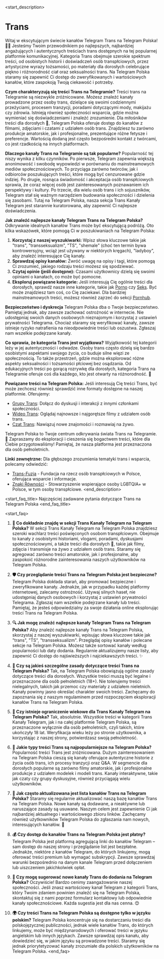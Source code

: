 <start_description>
# Trans

Witaj w ekscytującym świecie kanałów Telegram Trans na Telegram Polska! 🏳️‍⚧️ Jesteśmy Twoim przewodnikiem po najlepszych, najbardziej angażujących i autentycznych treściach trans dostępnych na tej popularnej platformie komunikacyjnej. Kategoria Trans obejmuje szerokie spektrum treści, od osobistych historii i doświadczeń osób transpłciowych, przez artystyczne wyrazy tożsamości, po materiały dla dorosłych celebrujące piękno i różnorodność ciał oraz seksualności trans. Na Telegram Polska staramy się zapewnić Ci dostęp do zweryfikowanych i wartościowych kanałów, które zaspokoją Twoją ciekawość i potrzeby.

**Czym charakteryzują się treści Trans na Telegramie?**
Treści trans na Telegramie są niezwykle zróżnicowane. Możesz znaleźć kanały prowadzone przez osoby trans, dzielące się swoimi codziennymi przeżyciami, procesem tranzycji, poradami dotyczącymi mody, makijażu czy zdrowia. Istnieją również społeczności wsparcia, gdzie można wymieniać się doświadczeniami i znaleźć zrozumienie. Dla miłośników treści dla dorosłych 🔞, Telegram Polska oferuje dostęp do kanałów z filmami, zdjęciami i czatami z udziałem osób trans. Znajdziesz tu zarówno produkcje amatorskie, jak i profesjonalne, prezentujące różne fetysze i preferencje. Wartością dodaną jest często bezpośredni kontakt z twórcami, co jest rzadkością na innych platformach.

**Dlaczego kanały Trans na Telegramie są tak popularne?**
Popularność tej niszy wynika z kilku czynników. Po pierwsze, Telegram zapewnia większą anonimowość i swobodę wypowiedzi w porównaniu do mainstreamowych mediów społecznościowych. To przyciąga zarówno twórców, jak i odbiorców poszukujących treści, które mogą być cenzurowane gdzie indziej. Po drugie, rosnąca świadomość i akceptacja osób transpłciowych sprawia, że coraz więcej osób jest zainteresowanych poznawaniem ich perspektywy i kultury. Po trzecie, dla wielu osób trans i ich sojuszników, Telegram stał się ważnym narzędziem budowania społeczności i dzielenia się zasobami. Tutaj na Telegram Polska, nasza sekcja Trans Kanały Telegram jest starannie kuratorowana, aby zapewnić Ci najlepsze doświadczenia.

**Jak znaleźć najlepsze kanały Telegram Trans na Telegram Polska?**
Odkrywanie idealnych kanałów Trans może być ekscytującą podróżą. Oto kilka wskazówek, które pomogą Ci w poszukiwaniach na Telegram Polska:
1.  **Korzystaj z naszej wyszukiwarki:** Wpisz słowa kluczowe takie jak "trans", "transseksualizm", "TS", "shemale" (choć ten termin bywa kontrowersyjny, wciąż jest używany w niektórych kręgach), "ladyboy", aby znaleźć interesujące Cię kanały.
2.  **Sprawdzaj opisy kanałów:** Zwróć uwagę na opisy i tagi, które pomogą Ci zrozumieć, jakiego rodzaju treści możesz się spodziewać.
3.  **Czytaj opinie (jeśli dostępne):** Czasami użytkownicy dzielą się swoimi opiniami o kanałach, co może być pomocne.
4.  **Eksploruj powiązane kategorie:** Jeśli interesują Cię ogólnie treści dla dorosłych, sprawdź nasze inne kategorie, takie jak [Porno](/kanaly/porno/) czy [Seks](/kanaly/seks/). Być może znajdziesz tam coś, co Cię zaciekawi. Dla bardziej mainstreamowych treści, możesz również zajrzeć do sekcji [Pornhub](/kanaly/pornhub/).

**Bezpieczeństwo i dyskrecja**
Telegram Polska dba o Twoje bezpieczeństwo. Pamiętaj jednak, aby zawsze zachować ostrożność w internecie. Nie udostępniaj swoich danych osobowych nieznajomym i korzystaj z ustawień prywatności Telegrama. Chociaż staramy się weryfikować kanały, zawsze istnieje ryzyko natrafienia na nieodpowiednie treści lub oszustwa. Zgłaszaj nam wszelkie podejrzane kanały.

**Co sprawia, że kategoria Trans jest wyjątkowa?**
Wyjątkowość tej kategorii leży w jej autentyczności i odwadze. Osoby trans często dzielą się bardzo osobistymi aspektami swojego życia, co buduje silne więzi ze społecznością. To także przestrzeń, gdzie można eksplorować różne aspekty seksualności i tożsamości płciowej bez osądzania. Od edukacyjnych treści po gorącą rozrywkę dla dorosłych, kategoria Trans na Telegramie oferuje coś dla każdego, kto jest otwarty na różnorodność. 🍑

**Powiązane treści na Telegram Polska:**
Jeśli interesują Cię treści Trans, być może zechcesz również sprawdzić inne formaty dostępne na naszej platformie. Oferujemy:
*   [Grupy Trans](/grupy/trans/): Dołącz do dyskusji i interakcji z innymi członkami społeczności.
*   [Wideo Trans](/wideo/trans/): Oglądaj najnowsze i najgorętsze filmy z udziałem osób trans.
*   [Czat Trans](/czat/trans/): Nawiązuj nowe znajomości i rozmawiaj na żywo.

Telegram Polska to Twoje centrum odkrywania świata Trans na Telegramie. 🚀 Zapraszamy do eksploracji i cieszenia się bogactwem treści, które dla Ciebie przygotowaliśmy! Pamiętaj, że nasza platforma jest przeznaczona dla osób pełnoletnich.

**Linki zewnętrzne:**
Dla głębszego zrozumienia tematyki trans i wsparcia, polecamy odwiedzić:
*   [Trans-Fuzja](https://www.transfuzja.org/) - Fundacja na rzecz osób transpłciowych w Polsce, oferująca wsparcie i informacje.
*   [Znaki Równości](https://znakirownosci.org.pl/) - Stowarzyszenie wspierające osoby LGBTQIA+ w Polsce, w tym osoby transpłciowe.
<end_description>

<start_faq_title>
Najczęściej zadawane pytania dotyczące Trans na Telegram Polska
<end_faq_title>

<start_faq>
1. **🤔 Co dokładnie znajdę w sekcji Trans Kanały Telegram na Telegram Polska?**
W sekcji Trans Kanały Telegram na Telegram Polska znajdziesz szeroki wachlarz treści poświęconych osobom transpłciowym. Obejmuje to kanały z osobistymi historiami, vlogami, poradami, dyskusjami społecznościowymi, a także treści dla dorosłych 🔞, takie jak filmy, zdjęcia i transmisje na żywo z udziałem osób trans. Staramy się agregować zarówno treści amatorskie, jak i profesjonalne, aby zaspokoić różnorodne zainteresowania naszych użytkowników na Telegram Polska.

2. **🛡️ Czy przeglądanie treści Trans na Telegram Polska jest bezpieczne?**
Telegram Polska dokłada starań, aby promować bezpieczne i zweryfikowane kanały. Jednakże, jak w przypadku każdej platformy internetowej, zalecamy ostrożność. Używaj silnych haseł, nie udostępniaj danych osobowych i korzystaj z ustawień prywatności Telegrama. Zgłaszaj nam wszelkie podejrzane kanały lub treści. Pamiętaj, że jesteś odpowiedzialny za swoje działania online eksplorując treści Trans na Telegram Polska.

3. **🔍 Jak mogę znaleźć najlepsze kanały Telegram Trans na Telegram Polska?**
Aby znaleźć najlepsze kanały Trans na Telegram Polska, skorzystaj z naszej wyszukiwarki, wpisując słowa kluczowe takie jak "trans", "TS", "transseksualizm". Przeglądaj opisy kanałów i polecane sekcje na Telegram Polska. Możesz także sortować kanały według popularności lub daty dodania. Regularnie aktualizujemy nasze listy, aby zapewnić Ci dostęp do najświeższych i najciekawszych treści. ✨

4. **📜 Czy są jakieś szczególne zasady dotyczące treści Trans na Telegram Polska?**
Tak, na Telegram Polska obowiązują ogólne zasady dotyczące treści dla dorosłych. Wszystkie treści muszą być legalne i przeznaczone dla osób pełnoletnich (18+). Nie tolerujemy treści nielegalnych, takich jak przemoc czy materiały z udziałem nieletnich. Kanały powinny jasno określać charakter swoich treści. Zachęcamy do zapoznania się z naszym regulaminem przed rozpoczęciem eksploracji kanałów Trans na Telegram Polska.

5. **🔞 Czy istnieje ograniczenie wiekowe dla Trans Kanały Telegram na Telegram Polska?**
Tak, absolutnie. Wszystkie treści w kategorii Trans Kanały Telegram, jak i na całej platformie Telegram Polska, są przeznaczone wyłącznie dla osób pełnoletnich, czyli takich, które ukończyły 18 lat. Weryfikacja wieku leży po stronie użytkownika, a korzystając z naszej strony, potwierdzasz swoją pełnoletność.

6. **🌈 Jakie typy treści Trans są najpopularniejsze na Telegram Polska?**
Popularność treści Trans jest zróżnicowana. Dużym zainteresowaniem na Telegram Polska cieszą się kanały oferujące autentyczne historie z życia osób trans, ich procesy tranzycji oraz Q&A. W segmencie dla dorosłych popularne są zarówno filmy amatorskie, jak i profesjonalne produkcje z udziałem modelek i modeli trans. Kanały interaktywne, takie jak czaty czy grupy dyskusyjne, również przyciągają wielu użytkowników.

7. **🔄 Jak często aktualizowana jest lista kanałów Trans na Telegram Polska?**
Staramy się regularnie aktualizować naszą bazę kanałów Trans na Telegram Polska. Nowe kanały są dodawane, a nieaktywne lub naruszające zasady są usuwane. Naszym celem jest zapewnienie Ci jak najbardziej aktualnego i wartościowego zbioru linków. Zachęcamy również użytkowników Telegram Polska do zgłaszania nam nowych, interesujących kanałów. 🚀

8. **💰 Czy dostęp do kanałów Trans na Telegram Polska jest płatny?**
Telegram Polska jest platformą agregującą linki do kanałów Telegram – sam dostęp do naszej strony i przeglądanie list jest bezpłatne. Jednakże, niektóre z kanałów Telegram, do których linkujemy, mogą oferować treści premium lub wymagać subskrypcji. Zawsze sprawdzaj warunki bezpośrednio na danym kanale Telegram przed dołączeniem lub uiszczeniem jakichkolwiek opłat.

9. **💬 Czy mogę sugerować nowe kanały Trans do dodania na Telegram Polska?**
Oczywiście! Bardzo cenimy zaangażowanie naszej społeczności. Jeśli znasz wartościowy kanał Telegram z kategorii Trans, który Twoim zdaniem powinien znaleźć się na Telegram Polska, skontaktuj się z nami poprzez formularz kontaktowy lub odpowiednie kanały społecznościowe. Każda sugestia jest dla nas cenna. 😊

10. **🌍 Czy treści Trans na Telegram Polska są dostępne tylko w języku polskim?**
Telegram Polska koncentruje się na dostarczaniu treści dla polskojęzycznej publiczności, jednak wiele kanałów Trans, do których linkujemy, może być międzynarodowych i oferować treści w języku angielskim lub innych językach. Zawsze sprawdzaj opis kanału, aby dowiedzieć się, w jakim języku są prowadzone treści. Staramy się jednak priorytetyzować kanały zrozumiałe dla polskich użytkowników na Telegram Polska.
<end_faq>